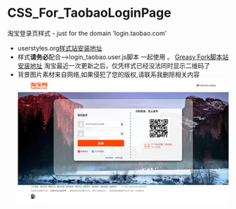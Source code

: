 # CSS_For_TaobaoLoginPage
淘宝登录页样式 - just for the domain 'login.taobao.com'

- userstyles.org[样式站安装地址](https://userstyles.org/styles/134090/taobao-login)
- 样式**请务必**配合-->login_taobao.user.js脚本 一起使用 。 [Greasy Fork脚本站安装地址](https://greasyfork.org/zh-CN/scripts/24734-%E6%B7%98%E5%AE%9D-%E7%99%BB%E5%BD%95%E9%A1%B5-taobao-login)
  淘宝最近一次更新之后，仅凭样式已经没法同时显示二维码了
- 背景图片素材来自网络,如果侵犯了您的版权,请联系我删除相关内容
![样式预览](https://github.com/4thleaf/CSS_For_TaobaoLoginPage/blob/master/images/20161021-184530.jpg)
